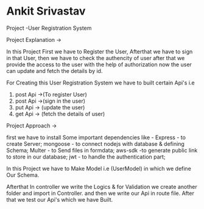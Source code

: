 # Ankit Srivastav

Project -User Registration System

Project Explanation ->

In this Project First we have to Register the User, Afterthat we have to sign in that User, then we have to check the authencity of user after that we provide the access 
to the user with the help of authorization now the user can update and fetch the details by id.

For Creating this User Registration System
we have to built certain Api's i.e

1) post Api ->(To register User)
2) post Api ->(sign in the user)
3) put Api -> (update the user)
4) get Api -> (fetch the details of user) 

Project Approach ->

first we have to install Some important dependencies like - Express - to create Server; mongoose - to connect nodejs with database & defining Schema; Multer - to Send files in formdata; aws-sdk -to generate public link to store in our database; jwt - to handle  the authentication part;

In this Project we have to Make Model i.e (UserModel) in which we define Our Schema.

Afterthat In controller we write the Logics & for Validation we create another folder and import in Controller. and then we write our Api in route file. After that we test our Api's which we have Built.
